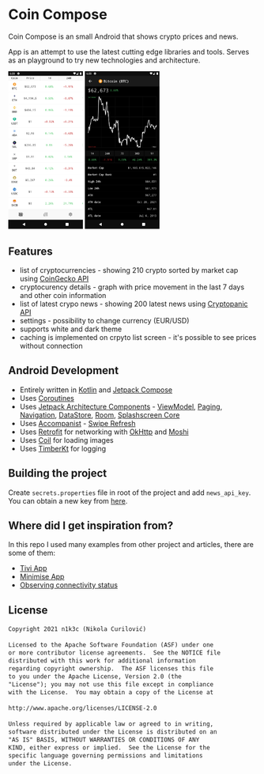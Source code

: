 # Coin Compose

Coin Compose is an small Android that shows crypto prices and news. 

App is an attempt to use the latest cutting edge libraries and tools. Serves as an playground to try new technologies and architecture.  

<img src="art/ss1.png" width="30%" /> <img src="art/ss2.png" width="30%" />


## Features
* list of cryptocurrencies - showing 210 crypto sorted by market cap using [CoinGecko API](https://www.coingecko.com/en/api)
* cryptocurency details - graph with price movement in the last 7 days and other coin information
* list of latest crypo news - showing 200 latest news using [Cryptopanic API](https://cryptopanic.com)
* settings - possibility to change currency (EUR/USD)
* supports white and dark theme
* caching is implemented on crpyto list screen - it's possible to see prices without connection 

## Android Development 
* Entirely written in [Kotlin](https://kotlinlang.org) and [Jetpack Compose](https://developer.android.com/jetpack/compose)
* Uses [Coroutines](https://kotlinlang.org/docs/coroutines-overview.html)
* Uses [Jetpack Architecture Components](https://developer.android.com/topic/architecture) - [ViewModel](https://developer.android.com/topic/libraries/architecture/viewmodel), [Paging](https://developer.android.com/topic/libraries/architecture/paging/v3-overview), [Navigation](https://developer.android.com/guide/navigation), [DataStore](https://developer.android.com/topic/libraries/architecture/datastore), [Room](https://developer.android.com/training/data-storage/room), [Splashscreen Core](https://developer.android.com/guide/topics/ui/splash-screen)
* Uses [Accompanist](https://google.github.io/accompanist/) - [Swipe Refresh](https://google.github.io/accompanist/swiperefresh/)
* Uses [Retrofit](https://square.github.io/retrofit/) for networking with [OkHttp](https://github.com/square/okhttp) and [Moshi](https://github.com/square/moshi)
* Uses [Coil](https://github.com/coil-kt/coil) for loading images
* Uses [TimberKt](https://github.com/ajalt/timberkt) for logging 

## Building the project
Create `secrets.properties` file in root of the project and add `news_api_key`. You can obtain a new key from [here](https://cryptopanic.com/developers/api/). 

## Where did I get inspiration from?
In this repo I used many examples from other project and articles, there are some of them:
* [Tivi App](https://github.com/chrisbanes/tivi)
* [Minimise App](https://github.com/hitherejoe/minimise)
* [Observing connectivity status](https://medium.com/scalereal/observing-live-connectivity-status-in-jetpack-compose-way-f849ce8431c7)

## License 
```
Copyright 2021 n1k3c (Nikola Curilović) 

Licensed to the Apache Software Foundation (ASF) under one
or more contributor license agreements.  See the NOTICE file
distributed with this work for additional information
regarding copyright ownership.  The ASF licenses this file
to you under the Apache License, Version 2.0 (the
"License"); you may not use this file except in compliance
with the License.  You may obtain a copy of the License at

http://www.apache.org/licenses/LICENSE-2.0

Unless required by applicable law or agreed to in writing,
software distributed under the License is distributed on an
"AS IS" BASIS, WITHOUT WARRANTIES OR CONDITIONS OF ANY
KIND, either express or implied.  See the License for the
specific language governing permissions and limitations
under the License.
```

